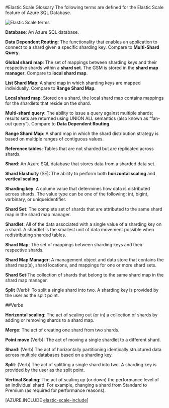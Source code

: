 <properties title="Azure Elastic Scale Glossary" pageTitle="Azure Elastic Scale Glossary" description="Scale Azure SQL Database shards with elastic scale APIs, Azure elastic scale, SQL Federation Migration, about Azure SQL Elastic Scale" metaKeywords="sharding,elastic scale, Azure SQL DB sharding" services="sql-database" documentationCenter="sql-database" authors="sidneyh@microsoft.com"/>

<tags ms.service="sql-database" ms.workload="sql-database" ms.tgt_pltfrm="na" ms.devlang="na" ms.topic="article" ms.date="10/02/2014" ms.author="sidneyh" />

#Elastic Scale Glossary
The following terms are defined for the Elastic Scale feature of Azure SQL Database.

![Elastic Scale terms][1]

**Database**: An Azure SQL database. 

**Data Dependent Routing**: The functionality that enables an application to connect to a shard given a specific sharding key. Compare to **Multi-Shard Query**.

**Global shard map**: The set of mappings between sharding keys and their respective shards within a **shard set**. The GSM is stored in the **shard map manager**. Compare to **local shard map**.

**List Shard Map**: A shard map in which sharding keys are mapped individually. Compare to **Range Shard Map**.   

**Local shard map**: Stored on a shard, the local shard map contains mappings for the shardlets that reside on the shard.

**Multi-shard query**: The ability to issue a query against multiple shards; results sets are returned using UNION ALL semantics (also known as “fan-out query”). Compare to **Data Dependent Routing**.

**Range Shard Map**: A shard map in which the shard distribution strategy is based on multiple ranges of contiguous values. 

**Reference tables**: Tables that are not sharded but are replicated across shards. 

**Shard**: An Azure SQL database that stores data from a sharded data set. 

**Shard Elasticity** (SE): The ability to perform both **horizontal scaling** and **vertical scaling**.

**Sharding key**: A column value that determines how data is distributed across shards. The value type can be one of the following: int, bigint, varbinary, or uniqueidentifier. 

**Shard Set**: The complete set of shards that are attributed to the same shard map in the shard map manager.  

**Shardlet**: All of the data associated with a single value of a sharding key on a shard. A shardlet is the smallest unit of data movement possible when redistributing sharded tables. 

**Shard Map**: The set of mappings between sharding keys and their respective shards.

**Shard Map Manager**: A management object and data store that contains the shard map(s), shard locations, and mappings for one or more shard sets.

**Shard Set**:The collection of shards that belong to the same shard map in the shard map manager. 

**Split** (Verb): To split a single shard into two. A sharding key is provided by the user as the split point.

##Verbs

**Horizontal scaling**: The act of scaling out (or in) a collection of shards by adding or removing shards to a shard map.

**Merge**: The act of creating one shard from two shards.

**Point move** (Verb): The act of moving a single shardlet to a different shard. 

**Shard**: (Verb) The act of horizontally partitioning identically structured data across multiple databases based on a sharding key.

**Split**: (Verb) The act of splitting a single shard into two. A sharding key is provided by the user as the split point.

**Vertical Scaling**: The act of scaling up (or down) the performance level of an individual shard. For example, changing a shard from Standard to Premium (as required for performance reasons). 

[AZURE.INCLUDE [elastic-scale-include](../includes/elastic-scale-include.md)]  

<!--Image references-->
[1]: ./media/sql-database-elastic-scale-glossary/glossary.png